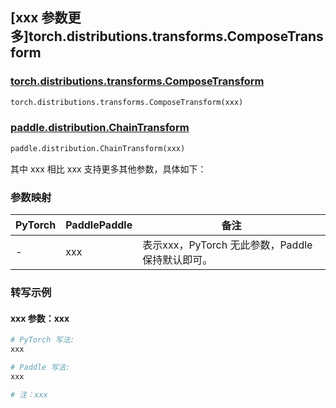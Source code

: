 ## [xxx 参数更多]torch.distributions.transforms.ComposeTransform

### [torch.distributions.transforms.ComposeTransform](https://pytorch.org/docs/1.13/distributions.html#torch.distributions.transforms.ComposeTransform)

```python
torch.distributions.transforms.ComposeTransform(xxx)
```

### [paddle.distribution.ChainTransform](https://www.paddlepaddle.org.cn/documentation/docs/zh/api/paddle/distribution/ChainTransform_cn.html)

```python
paddle.distribution.ChainTransform(xxx)
```

其中 xxx 相比 xxx 支持更多其他参数，具体如下：

### 参数映射

| PyTorch | PaddlePaddle | 备注 |
| ------- | ------------ | ---- |
|    -    |    xxx    | 表示xxx，PyTorch 无此参数，Paddle 保持默认即可。 |

### 转写示例

#### xxx 参数：xxx
``` python
# PyTorch 写法:
xxx

# Paddle 写法:
xxx

# 注：xxx
```
